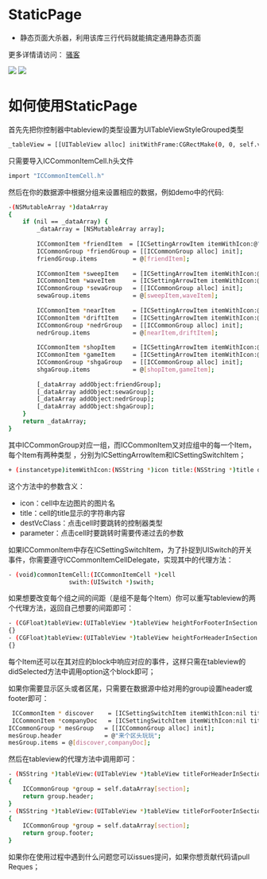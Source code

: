 # StaticPage
- 静态页面大杀器，利用该库三行代码就能搞定通用静态页面          

更多详情请访问： [骚客](https://corderguo.github.io/2016/06/28/iOS-staticPage/)    	

![](http://img.blog.csdn.net/20160628183730686) ![](http://img.blog.csdn.net/20160628183800921)     


# 如何使用StaticPage     
首先先把你控制器中tableview的类型设置为UITableViewStyleGrouped类型      

```sh
_tableView = [[UITableView alloc] initWithFrame:CGRectMake(0, 0, self.view.frame.size.width, self.view.frame.size.height) style:UITableViewStyleGrouped];
```

只需要导入ICCommonItemCell.h头文件	

```sh
import "ICCommonItemCell.h"
```

然后在你的数据源中根据分组来设置相应的数据，例如demo中的代码:	
      

```sh
-(NSMutableArray *)dataArray
{
    if (nil == _dataArray) {
        _dataArray = [NSMutableArray array];
        
        ICCommonItem *friendItem  = [ICSettingArrowItem itemWithIcon:@"ff_IconShowAlbum" title:@"朋友圈" destVcClass:[ICTestViewController class] parameter:@"朋友圈"]; // 根据要跳转的控制器需要的参数类型，具体填写，我这里需要的是字符串类型，就传递的字符串
        ICCommonGroup *friendGroup = [[ICCommonGroup alloc] init];
        friendGroup.items          = @[friendItem];
        
        ICCommonItem *sweepItem    = [ICSettingArrowItem itemWithIcon:@"ff_IconQRCode" title:@"扫一扫" destVcClass:[ICTestViewController class] parameter:@"扫一扫"];
        ICCommonItem *waveItem     = [ICSettingArrowItem itemWithIcon:@"ff_IconShake" title:@"摇一摇" destVcClass:[ICTestViewController class] parameter:@"摇一摇"];
        ICCommonGroup *sewaGroup   = [[ICCommonGroup alloc] init];
        sewaGroup.items            = @[sweepItem,waveItem];
        
        ICCommonItem *nearItem     = [ICSettingArrowItem itemWithIcon:@"ff_IconLocationService" title:@"附近的人" destVcClass:[ICTestViewController class] parameter:@"附近的人"];
        ICCommonItem *driftItem    = [ICSettingArrowItem itemWithIcon:@"ff_IconBottle" title:@"漂流瓶" destVcClass:[ICTestViewController class] parameter:@"漂流瓶"];
        ICCommonGroup *nedrGroup   = [[ICCommonGroup alloc] init];
        nedrGroup.items            = @[nearItem,driftItem];
        
        ICCommonItem *shopItem     = [ICSettingArrowItem itemWithIcon:@"ff_IconQRCode" title:@"购物" destVcClass:[ICTestViewController class] parameter:@"购物"];
        ICCommonItem *gameItem     = [ICSettingArrowItem itemWithIcon:@"MoreGame" title:@"游戏" destVcClass:[ICTestViewController class] parameter:@"游戏"];
        ICCommonGroup *shgaGroup   = [[ICCommonGroup alloc] init];
        shgaGroup.items            = @[shopItem,gameItem];
        
        [_dataArray addObject:friendGroup];
        [_dataArray addObject:sewaGroup];
        [_dataArray addObject:nedrGroup];
        [_dataArray addObject:shgaGroup];
    }
    return _dataArray;
}
```


其中ICCommonGroup对应一组，而ICCommonItem又对应组中的每一个Item，每个Item有两种类型
，分别为ICSettingArrowItem和ICSettingSwitchItem；
       
```sh
+ (instancetype)itemWithIcon:(NSString *)icon title:(NSString *)title destVcClass:(Class)destVcClass parameter:(id)parameter;
```

这个方法中的参数含义：		
      
- icon：cell中左边图片的图片名		
- title：cell的title显示的字符串内容		
- destVcClass：点击cell时要跳转的控制器类型			
- parameter：点击cell时要跳转时需要传递过去的参数		       

如果ICCommonItem中存在ICSettingSwitchItem，为了扑捉到UISwitch的开关事件，你需要遵守ICCommonItemCellDelegate，实现其中的代理方法：		

      
```sh
- (void)commonItemCell:(ICCommonItemCell *)cell
                 swith:(UISwitch *)swith;
```

如果想要改变每个组之间的间距（是组不是每个Item）你可以重写tableview的两个代理方法，返回自己想要的间距即可：	
     
```sh
- (CGFloat)tableView:(UITableView *)tableView heightForFooterInSection:(NSInteger)section
{}
- (CGFloat)tableView:(UITableView *)tableView heightForHeaderInSection:(NSInteger)section
{}
```

每个Item还可以在其对应的block中响应对应的事件，这样只需在tableview的didSelected方法中调用option这个block即可；         

如果你需要显示区头或者区尾，只需要在数据源中给对用的group设置header或footer即可： 	
     
```sh
 ICCommonItem * discover    = [ICSettingSwitchItem itemWithIcon:nil title:@"置顶会话" destVcClass:nil parameter:nil];
 ICCommonItem *companyDoc   = [ICSettingSwitchItem itemWithIcon:nil title:@"消息免打扰" destVcClass:nil parameter:nil];
ICCommonGroup * mesGroup   = [[ICCommonGroup alloc] init];
mesGroup.header            = @"来个区头玩玩";
mesGroup.items = @[discover,companyDoc];
```

然后在tableview的代理方法中调用即可：       

```sh
- (NSString *)tableView:(UITableView *)tableView titleForHeaderInSection:(NSInteger)section
{
    ICCommonGroup *group = self.dataArray[section];
    return group.header;
}
- (NSString *)tableView:(UITableView *)tableView titleForFooterInSection:(NSInteger)section
{
    ICCommonGroup *group = self.dataArray[section];
    return group.footer;
}
```

如果你在使用过程中遇到什么问题您可以issues提问，如果你想贡献代码请pull Reques；


